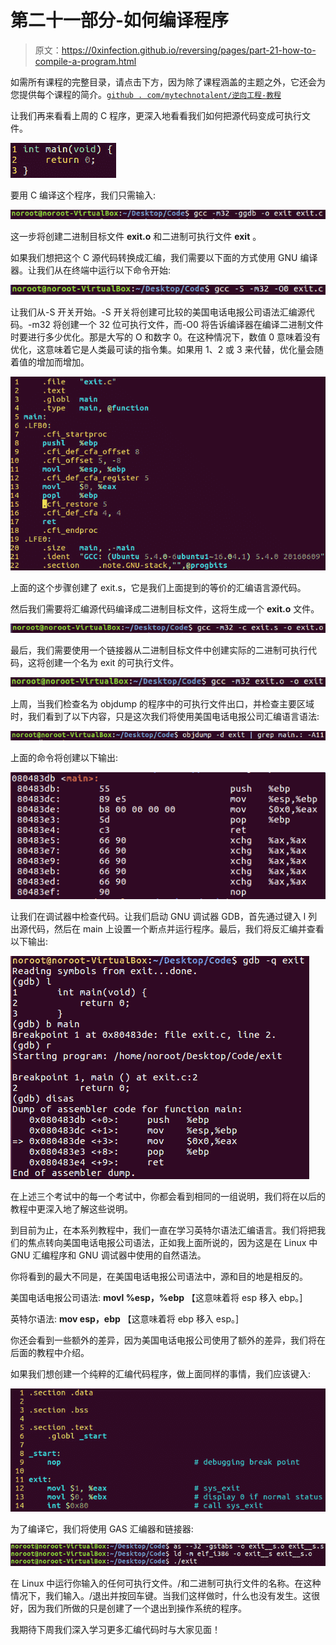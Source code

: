 # 第二十一部分-如何编译程序

> 原文：<https://0xinfection.github.io/reversing/pages/part-21-how-to-compile-a-program.html>

如需所有课程的完整目录，请点击下方，因为除了课程涵盖的主题之外，它还会为您提供每个课程的简介。[`github . com/mytechnotalent/逆向工程-教程`](https://github.com/mytechnotalent/Reverse-Engineering-Tutorial)

让我们再来看看上周的 C 程序，更深入地看看我们如何把源代码变成可执行文件。

![](img/f6360a0716bc4e43d7c7973e5166df89.png)

要用 C 编译这个程序，我们只需输入:

![](img/4069098ddf4603c789ed05ecd99ccc41.png)

这一步将创建二进制目标文件 **exit.o** 和二进制可执行文件 **exit** 。

如果我们想把这个 C 源代码转换成汇编，我们需要以下面的方式使用 GNU 编译器。让我们从在终端中运行以下命令开始:

![](img/55e9db8d745c928a9646cd95899abfc4.png)

让我们从-S 开关开始。-S 开关将创建可比较的美国电话电报公司语法汇编源代码。-m32 将创建一个 32 位可执行文件，而-O0 将告诉编译器在编译二进制文件时要进行多少优化。那是大写的 O 和数字 0。在这种情况下，数值 0 意味着没有优化，这意味着它是人类最可读的指令集。如果用 1、2 或 3 来代替，优化量会随着值的增加而增加。

![](img/09f0861795c8aa5c561b0202d555129f.png)

上面的这个步骤创建了 exit.s，它是我们上面提到的等价的汇编语言源代码。

然后我们需要将汇编源代码编译成二进制目标文件，这将生成一个 **exit.o** 文件。

![](img/4b3834fa984725c535e69f135eecc58e.png)

最后，我们需要使用一个链接器从二进制目标文件中创建实际的二进制可执行代码，这将创建一个名为 exit 的可执行文件。

![](img/9b383f11247b415243dbb4f130fba573.png)

上周，当我们检查名为 objdump 的程序中的可执行文件出口，并检查主要区域时，我们看到了以下内容，只是这次我们将使用美国电话电报公司汇编语言语法:

![](img/0b571369ef04337298b4b24314774b8c.png)

上面的命令将创建以下输出:

![](img/69f3b0960a94b9c65f87501aca65cfd0.png)

让我们在调试器中检查代码。让我们启动 GNU 调试器 GDB，首先通过键入 l 列出源代码，然后在 main 上设置一个断点并运行程序。最后，我们将反汇编并查看以下输出:

![](img/3217d1a1f3ebfd709a59aaac7304d393.png)

在上述三个考试中的每一个考试中，你都会看到相同的一组说明，我们将在以后的教程中更深入地了解这些说明。

到目前为止，在本系列教程中，我们一直在学习英特尔语法汇编语言。我们将把我们的焦点转向美国电话电报公司语法，正如我上面所说的，因为这是在 Linux 中 GNU 汇编程序和 GNU 调试器中使用的自然语法。

你将看到的最大不同是，在美国电话电报公司语法中，源和目的地是相反的。

美国电话电报公司语法: **movl %esp，%ebp** 【这意味着将 esp 移入 ebp。]

英特尔语法: **mov esp，ebp** 【这意味着将 ebp 移入 esp。]

你还会看到一些额外的差异，因为美国电话电报公司使用了额外的差异，我们将在后面的教程中介绍。

如果我们想创建一个纯粹的汇编代码程序，做上面同样的事情，我们应该键入:

![](img/3064dbb842ee97389ae8ef53cc75ff7c.png)

为了编译它，我们将使用 GAS 汇编器和链接器:

![](img/ad21e9e0531eda7dd8901927fbfdeb8d.png)

在 Linux 中运行你输入的任何可执行文件。/和二进制可执行文件的名称。在这种情况下，我们输入。/退出并按回车键。当我们这样做时，什么也没有发生。这很好，因为我们所做的只是创建了一个退出到操作系统的程序。

我期待下周我们深入学习更多汇编代码时与大家见面！